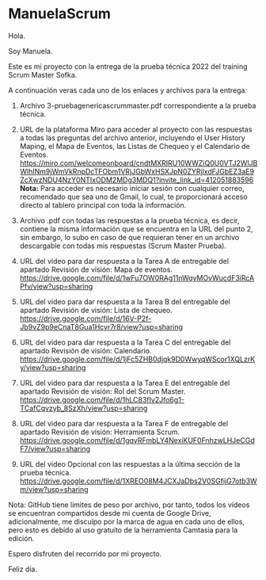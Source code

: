 # ManuelaScrum
Hola.

Soy Manuela.

Este es mi proyecto con la entrega de la prueba técnica 2022 del training Scrum Master Sofka.

A continuación veras cada uno de los enlaces y archivos para la entrega:

1. Archivo 3-pruebagenericascrummaster.pdf correspondiente a la prueba técnica.
2. URL de la plataforma Miro para acceder al proyecto con las respuestas a todas las preguntas del archivo anterior, incluyendo el User History Maping, el Mapa de Eventos, las Listas de Chequeo y el Calendario de Eventos.
https://miro.com/welcomeonboard/cndtMXRIRU10WWZiQ0U0VTJ2WlJBWlhINm9jWmVkRnpDcTFObm1VRjJGbWxHSXJpN0ZYRjlxdFJGbEZ3aE9ZcXwzNDU4NzY0NTIxODM2MDg3MDQ1?invite_link_id=412051883596   
**Nota:** Para acceder es necesario iniciar sesión con cualquier correo, recomendado que sea uno de Gmail, lo cual, te proporcionará acceso directo al tablero principal con toda la información.

3. Archivo .pdf con todas las respuestas a la prueba técnica, es decir, contiene la misma información que se encuentra en la URL del punto 2, sin embargo, lo subo en caso de que requieran tener en un archivo descargable con todas mis respuestas (Scrum Master Prueba).
4. URL del video para dar respuesta a la Tarea A de entregable del apartado Revisión de visión: Mapa de eventos.
https://drive.google.com/file/d/1wFu7OW0RAg11nWqyMOvWucdF3iRcAPfv/view?usp=sharing
5. URL del video para dar respuesta a la Tarea B del entregable del apartado Revisión de visión: Lista de chequeo.
https://drive.google.com/file/d/16V-P2f-Jb9vZ9p9eCnaT8Gua1Hcyr7r8/view?usp=sharing
6. URL del video para dar respuesta a la Tarea C del entregable del apartado Revisión de visión: Calendario.
https://drive.google.com/file/d/1jFc5ZHB0djqk9D0WwyqWScor1XQLzrKy/view?usp=sharing
7. URL del video para dar respuesta a la Tarea E del entregable del apartado Revisión de visión: Rol del Scrum Master. 
https://drive.google.com/file/d/1hLC83fIv2Jfo6g1-TCafCqvzyb_8SzXh/view?usp=sharing
8. URL del video para dar respuesta a la Tarea F de entregable del apartado Revisión de visión: Herramienta Scrum.
https://drive.google.com/file/d/1gqyRFmbLY4NexiKUF0FnhzwLHJeCGdF7/view?usp=sharing
9. URL del video Opcional con las respuestas a la última sección de la prueba técnica.
https://drive.google.com/file/d/1XREO08M4JCXJaDbs2V0SGfijG7otb3Wm/view?usp=sharing

Nota: GitHub tiene limites de peso por archivo, por tanto, todos los vídeos se encuentran compartidos desde mi cuenta de Google Drive, adicionalmente, me disculpo por la marca de agua en cada uno de ellos, pero esto es debido al uso gratuito de la herramienta Camtasia para la edición.

Espero disfruten del recorrido por mi proyecto.

Feliz día.
